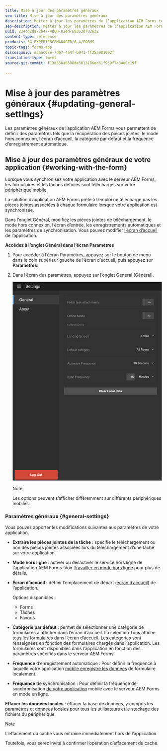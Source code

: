 ```yaml
---
title: Mise à jour des paramètres généraux
seo-title: Mise à jour des paramètres généraux
description: Mettez à jour les paramètres de l’application AEM Forms tels que l’écran d’accueil et recherchez les points et les options de pièces jointes.
seo-description: Mettez à jour les paramètres de l’application AEM Forms tels que l’écran d’accueil et recherchez les points et les options de pièces jointes.
uuid: 234cd2da-2b47-4d60-82ed-68363d782632
content-type: reference
products: SG_EXPERIENCEMANAGER/6.4/FORMS
topic-tags: forms-app
discoiquuid: a3aac07e-7d67-4a4f-b941-ff25a981092f
translation-type: tm+mt
source-git-commit: f13d358a6508da5813186ed61f959f7a84e6c19f

---
```



# Mise à jour des paramètres généraux {#updating-general-settings}

Les paramètres généraux de l’application AEM Forms vous permettent de définir des paramètres tels que la récupération des pièces jointes, le mode hors connexion, l’écran d’accueil, la catégorie par défaut et la fréquence d’enregistrement automatique.

## Mise à jour des paramètres généraux de votre application {#working-with-the-form}

Lorsque vous synchronisez votre application avec le serveur AEM Forms, les formulaires et les tâches définies sont téléchargés sur votre périphérique mobile.

La solution d’application AEM Forms prête à l’emploi ne télécharge pas les pièces jointes associées à chaque formulaire lorsque votre application est synchronisée.

Dans l’onglet Général, modifiez les pièces jointes de téléchargement, le mode hors connexion, l’écran d’entrée, les enregistrements automatiques et les paramètres de synchronisation. Vous pouvez modifier [l’écran d’accueil](/help/forms/using/home-screen.md) de l’application.

**Accédez à l’onglet Général dans l’écran Paramètres**

1. Pour accéder à l’écran Paramètres, appuyez sur le bouton de menu dans le coin supérieur gauche de l’écran d’accueil, puis appuyez sur **Paramètres**.
1. Dans l’écran des paramètres, appuyez sur l’onglet General (Général).

   ![Paramètres généraux de l’application AEM Forms](assets/gen-settings-2.png)

   >[!NOTE]
   >
   >Les options peuvent s’afficher différemment sur différents périphériques mobiles.

### Paramètres généraux {#general-settings}

Vous pouvez apporter les modifications suivantes aux paramètres de votre application.

* **Extraire les pièces jointes de la tâche** : spécifie le téléchargement ou non des pièces jointes associées lors du téléchargement d’une tâche sur votre application.

* **Mode hors ligne** : activer ou désactiver le service hors ligne de l’application AEM Forms. Voir [Travailler en mode hors ligne](/help/forms/using/work-offline-mode.md) pour plus de détails.

* **Écran d’accueil** : définir l’emplacement de départ ([écran d’accueil](/help/forms/using/home-screen.md)) de l’application.

    Options disponibles :

   * Forms
   * Tâches
   * Favoris

* **Catégorie par défaut** : permet de sélectionner une catégorie de formulaires à afficher dans l’écran d’accueil. La sélection Tous affiche tous les formulaires dans l’écran d’accueil. Les catégories sont renseignées en fonction des formulaires chargés dans l’application. Les formulaires sont disponibles dans l’application en fonction des paramètres spécifiés dans le serveur AEM Forms.

* **Fréquence** d’enregistrement automatique : Pour définir la fréquence à laquelle votre application [mobile enregistre les données](/help/forms/using/autosave-data-app.md) de formulaire localement.

* **Fréquence** de synchronisation : Pour définir la fréquence de synchronisation [de votre application](/help/forms/using/sync-app.md) mobile avec le serveur AEM Forms en mode en ligne.

**Effacer les données locales** : effacer la base de données, y compris les paramètres et données locales pour tous les utilisateurs et le stockage des fichiers du périphérique.

>[!NOTE]
>
>L’effacement du cache vous entraîne immédiatement hors de l’application.
>
>Toutefois, vous serez invité à confirmer l’opération d’effacement du cache.
